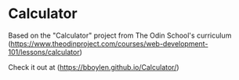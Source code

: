 # Calculator

Based on the "Calculator" project from The Odin School's curriculum (https://www.theodinproject.com/courses/web-development-101/lessons/calculator)

Check it out at (https://bboylen.github.io/Calculator/)
